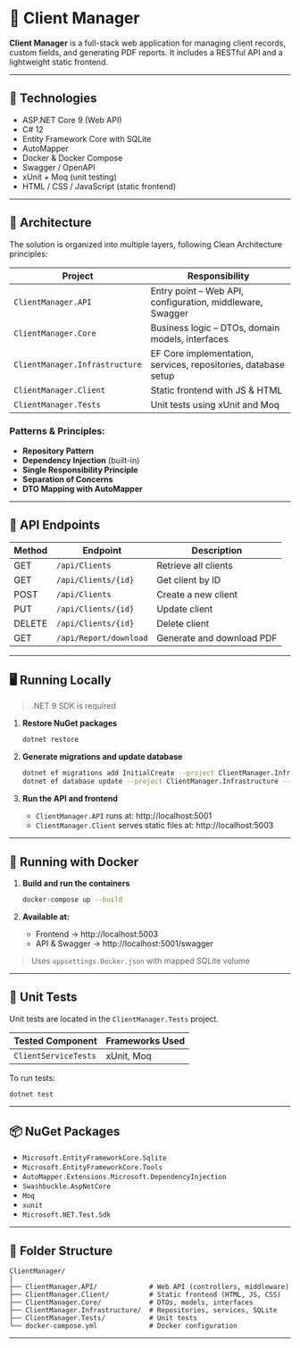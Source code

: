 ﻿# 👤 Client Manager

**Client Manager** is a full-stack web application for managing client records, custom fields, and generating PDF reports. It includes a RESTful API and a lightweight static frontend.

---

## 🔧 Technologies

- ASP.NET Core 9 (Web API)
- C# 12
- Entity Framework Core with SQLite
- AutoMapper
- Docker & Docker Compose
- Swagger / OpenAPI
- xUnit + Moq (unit testing)
- HTML / CSS / JavaScript (static frontend)

---

## 🧠 Architecture

The solution is organized into multiple layers, following Clean Architecture principles:

| Project                    | Responsibility                                                  |
|---------------------------|------------------------------------------------------------------|
| `ClientManager.API`       | Entry point – Web API, configuration, middleware, Swagger        |
| `ClientManager.Core`      | Business logic – DTOs, domain models, interfaces                 |
| `ClientManager.Infrastructure` | EF Core implementation, services, repositories, database setup |
| `ClientManager.Client`    | Static frontend with JS & HTML                                   |
| `ClientManager.Tests`     | Unit tests using xUnit and Moq                                   |

### Patterns & Principles:

- **Repository Pattern**
- **Dependency Injection** (built-in)
- **Single Responsibility Principle**
- **Separation of Concerns**
- **DTO Mapping with AutoMapper**

---

## 📍 API Endpoints

| Method | Endpoint                    | Description               |
|--------|-----------------------------|---------------------------|
| GET    | `/api/Clients`              | Retrieve all clients      |
| GET    | `/api/Clients/{id}`         | Get client by ID          |
| POST   | `/api/Clients`              | Create a new client       |
| PUT    | `/api/Clients/{id}`         | Update client             |
| DELETE | `/api/Clients/{id}`         | Delete client             |
| GET    | `/api/Report/download`      | Generate and download PDF |

---

## 🖥️ Running Locally

> .NET 9 SDK is required

1. **Restore NuGet packages**  
   ```bash
   dotnet restore
   ```

2. **Generate migrations and update database**  
   ```bash
   dotnet ef migrations add InitialCreate --project ClientManager.Infrastructure --startup-project ClientManager.API
   dotnet ef database update --project ClientManager.Infrastructure --startup-project ClientManager.API
   ```

3. **Run the API and frontend**  
   - `ClientManager.API` runs at: http://localhost:5001  
   - `ClientManager.Client` serves static files at: http://localhost:5003  

---

## 🐳 Running with Docker

1. **Build and run the containers**  
   ```bash
   docker-compose up --build
   ```

2. **Available at:**
   - Frontend → http://localhost:5003  
   - API & Swagger → http://localhost:5001/swagger  

> Uses `appsettings.Docker.json` with mapped SQLite volume

---

## 🧪 Unit Tests

Unit tests are located in the `ClientManager.Tests` project.

| Tested Component    | Frameworks Used     |
|---------------------|---------------------|
| `ClientServiceTests`| xUnit, Moq          |

To run tests:
```bash
dotnet test
```

---

## 📦 NuGet Packages

- `Microsoft.EntityFrameworkCore.Sqlite`
- `Microsoft.EntityFrameworkCore.Tools`
- `AutoMapper.Extensions.Microsoft.DependencyInjection`
- `Swashbuckle.AspNetCore`
- `Moq`
- `xunit`
- `Microsoft.NET.Test.Sdk`

---

## 📁 Folder Structure

```
ClientManager/
│
├── ClientManager.API/             # Web API (controllers, middleware)
├── ClientManager.Client/          # Static frontend (HTML, JS, CSS)
├── ClientManager.Core/            # DTOs, models, interfaces
├── ClientManager.Infrastructure/  # Repositories, services, SQLite
├── ClientManager.Tests/           # Unit tests
└── docker-compose.yml             # Docker configuration
```

---

